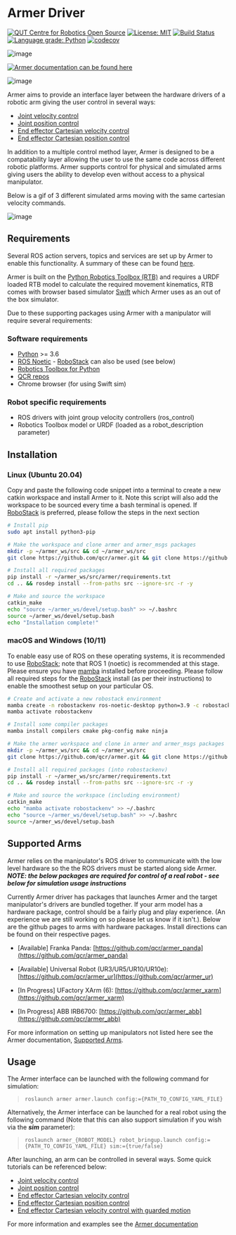 Armer Driver
============

[![QUT Centre for Robotics Open Source](https://github.com/qcr/qcr.github.io/raw/master/misc/badge.svg)](https://qcr.github.io)
[![License: MIT](https://img.shields.io/badge/License-MIT-yellow.svg)](https://opensource.org/licenses/MIT)
[![Build Status](https://github.com/qcr/armer/workflows/Build/badge.svg?branch=master)](https://github.com/qcr/armer/actions?query=workflow%3ABuild)
[![Language grade: Python](https://img.shields.io/lgtm/grade/python/g/qcr/armer.svg?logo=lgtm&logoWidth=18)](https://lgtm.com/projects/g/qcr/armer/context:python)
[![codecov](https://codecov.io/gh/qcr/armer/branch/master/graph/badge.svg?token=GERHR5QTOF)](https://codecov.io/gh/qcr/armer)

![image](https://github.com/qcr/armer/wiki/armer_example.gif)

[![Armer documentation can be found here](https://github.com/qcr/armer/wiki/doclink.png)](https://qcr.github.io/armer/welcome.html)

![image](https://github.com/qcr/armer/wiki/blockdiagram.png)

Armer aims to provide an interface layer between the hardware drivers of
a robotic arm giving the user control in several ways:

-   [Joint velocity
    control](https://qcr.github.io/armer/set_joint_velocity.html)
-   [Joint position
    control](https://qcr.github.io/armer/set_joint_position.html)
-   [End effector Cartesian velocity
    control](https://qcr.github.io/armer/set_joint_position.html)
-   [End effector Cartesian position
    control](https://qcr.github.io/armer/set_cartesian_position.html)

In addition to a multiple control method layer, Armer is designed to
be a compatability layer allowing the user to use the same code
across different robotic platforms. Armer supports control for physical
and simulated arms giving users the ability to develop even without
access to a physical manipulator.

Below is a gif of 3 different simulated arms moving with the same cartesian velocity commands.

![image](https://github.com/qcr/armer/wiki/same_code_example.gif)

Requirements
------------

Several ROS action servers, topics and services are set up by Armer 
to enable this functionality. A summary of these can be found
[here](https://qcr.github.io/armer/API.html).

Armer is built on the [Python Robotics Toolbox
(RTB)](https://qcr.github.io/code/robotics-toolbox-python) and requires
a URDF loaded RTB model to calculate the required movement kinematics,
RTB comes with browser based simulator
[Swift](https://qcr.github.io/code/swift/) which Armer uses as an out of
the box simulator.

Due to these supporting packages using Armer with a manipulator will
require several requirements:

### Software requirements

-   [Python](https://www.python.org/) \>= 3.6
-   [ROS Noetic](http://wiki.ros.org/noetic) - [RoboStack](https://robostack.github.io/) can also be used (see below)
-   [Robotics Toolbox for
    Python](https://pypi.org/project/roboticstoolbox-python/)
-   [QCR repos](https://qcr.github.io/armer/add_qcr_repos.html)
- Chrome browser (for using Swift sim)

### Robot specific requirements

-   ROS drivers with joint group velocity controllers (ros_control)
-   Robotics Toolbox model or URDF (loaded as a robot_description parameter)

Installation
------------
### Linux (Ubuntu 20.04)
Copy and paste the following code snippet into a terminal to create a
new catkin workspace and install Armer to it. Note this
script will also add the workspace to be sourced every time a bash
terminal is opened. If [RoboStack](https://robostack.github.io/) is preferred, please follow the steps in the next section

```bash
# Install pip 
sudo apt install python3-pip

# Make the workspace and clone armer and armer_msgs packages
mkdir -p ~/armer_ws/src && cd ~/armer_ws/src 
git clone https://github.com/qcr/armer.git && git clone https://github.com/qcr/armer_msgs 

# Install all required packages
pip install -r ~/armer_ws/src/armer/requirements.txt
cd .. && rosdep install --from-paths src --ignore-src -r -y 

# Make and source the workspace 
catkin_make 
echo "source ~/armer_ws/devel/setup.bash" >> ~/.bashrc 
source ~/armer_ws/devel/setup.bash
echo "Installation complete!"
```

###  macOS and Windows (10/11)
To enable easy use of ROS on these operating systems, it is recommended to use [RoboStack](https://robostack.github.io/); note that ROS 1 (noetic) is recommended at this stage. Please ensure you have [mamba](https://mamba.readthedocs.io/en/latest/installation.html) installed before proceeding. Please follow all required steps for the [RoboStack](https://robostack.github.io/) install (as per their instructions) to enable the smoothest setup on your particular OS.
```bash
# Create and activate a new robostack environment
mamba create -n robostackenv ros-noetic-desktop python=3.9 -c robostack-staging -c conda-forge --no-channel-priority --override-channels
mamba activate robostackenv

# Install some compiler packages
mamba install compilers cmake pkg-config make ninja

# Make the armer workspace and clone in armer and armer_msgs packages
mkdir -p ~/armer_ws/src && cd ~/armer_ws/src 
git clone https://github.com/qcr/armer.git && git clone https://github.com/qcr/armer_msgs 

# Install all required packages (into robostackenv)
pip install -r ~/armer_ws/src/armer/requirements.txt
cd .. && rosdep install --from-paths src --ignore-src -r -y 

# Make and source the workspace (including environment)
catkin_make 
echo "mamba activate robostackenv" >> ~/.bashrc
echo "source ~/armer_ws/devel/setup.bash" >> ~/.bashrc 
source ~/armer_ws/devel/setup.bash
```


Supported Arms
---------------
Armer relies on the manipulator's ROS driver to communicate with the low level hardware so the the ROS drivers must be started along side Armer. ***NOTE: the below packages are required for control of a real robot - see below for simulation usage instructions***

Currently Armer driver has packages that launches Armer and the target manipulator's drivers are bundled together. If your arm model has a hardware package, control should be a fairly plug and play experience. (An experience we are still working on so please let us know if it isn't.). Below are the github pages to arms with hardware packages. Install directions can be found on their respective pages.

* [Available] Franka Panda: [https://github.com/qcr/armer_panda](https://github.com/qcr/armer_panda)

* [Available] Universal Robot (UR3/UR5/UR10/UR10e): [https://github.com/qcr/armer_ur](https://github.com/qcr/armer_ur)

* [In Progress] UFactory XArm (6): [https://github.com/qcr/armer_xarm](https://github.com/qcr/armer_xarm)

* [In Progress] ABB IRB6700: [https://github.com/qcr/armer_abb](https://github.com/qcr/armer_abb)

For more information on setting up manipulators not listed here see the Armer documentation, [Supported Arms](https://qcr.github.io/armer/supported_arms.html).

Usage
-------

The Armer interface can be launched with the following command for simulation:

> ``` {.sourceCode .bash}
> roslaunch armer armer.launch config:={PATH_TO_CONFIG_YAML_FILE}
> ```

Alternatively, the Armer interface can be launched for a real robot using the following command (Note that this can also support simulation if you wish via the ***sim*** parameter):

> ``` {.sourceCode .bash}
> roslaunch armer_{ROBOT_MODEL} robot_bringup.launch config:={PATH_TO_CONFIG_YAML_FILE} sim:={true/false}
> ```

After launching, an arm can be controlled in several ways. Some quick tutorials can be referenced below:

-   [Joint velocity
    control](https://qcr.github.io/armer/set_joint_velocity.html)
-   [Joint position
    control](https://qcr.github.io/armer/set_joint_position.html)
-   [End effector Cartesian velocity
    control](https://qcr.github.io/armer/set_joint_position.html)
-   [End effector Cartesian position
    control](https://qcr.github.io/armer/set_Cartesian_position.html)
-   [End effector Cartesian velocity control with guarded motion](https://qcr.github.io/armer/guarded_motion.html)

For more information and examples see the [Armer
documentation](https://qcr.github.io/armer/)
